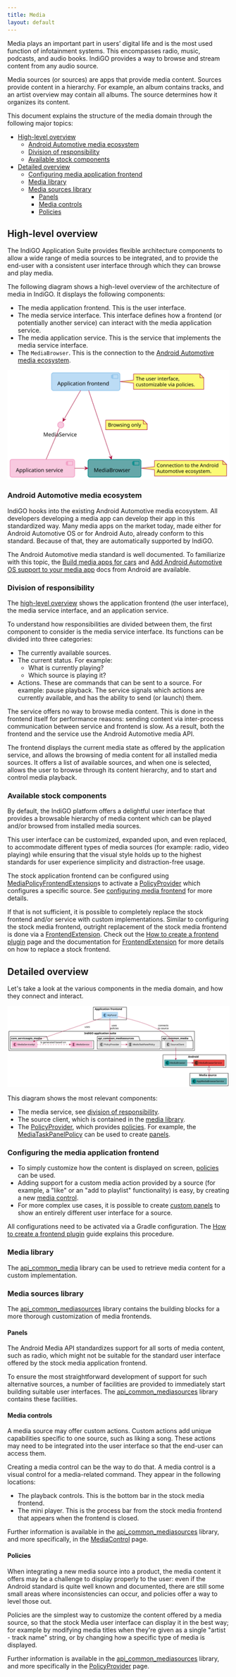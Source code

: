 ```yaml
---
title: Media
layout: default
---
```


Media plays an important part in users’ digital life and is the most used function of infotainment
systems. This encompasses radio, music, podcasts, and audio books. IndiGO provides a way to browse
and stream content from any audio source.

Media sources (or sources) are apps that provide media content. Sources provide content in a
hierarchy. For example, an album contains tracks, and an artist overview may contain all albums.
The source determines how it organizes its content.

This document explains the structure of the media domain through the following major topics:

- [High-level overview](#high-level-overview)
    - [Android Automotive media ecosystem](#android-automotive-media-ecosystem)
    - [Division of responsibility](#division-of-responsibility)
    - [Available stock components](#available-stock-components)
- [Detailed overview](#detailed-overview)
    - [Configuring media application frontend](#configuring-media-application-frontend)
    - [Media library](#media-library)
    - [Media sources library](#media-sources-library)
        - [Panels](#panels)
        - [Media controls](#media-controls)
        - [Policies](#policies)

## High-level overview

The IndiGO Application Suite provides flexible architecture components to allow a wide range of
media sources to be integrated, and to provide the end-user with a consistent user interface
through which they can browse and play media.

The following diagram shows a high-level overview of the architecture of media in IndiGO. It
displays the following components:
- The media application frontend. This is the user interface.
- The media service interface. This interface defines how a frontend (or potentially another
  service) can interact with the media application service.
- The media application service. This is the service that implements the media service interface.
- The `MediaBrowser`. This is the connection to the
  [Android Automotive media ecosystem](#android-automotive-media-ecosystem).

![Media high-level overview image](images/media_domain-high-level-overview.svg)

### Android Automotive media ecosystem

IndiGO hooks into the existing Android Automotive media ecosystem. All developers developing a
media app can develop their app in this standardized way. Many media apps on the market today, made
either for Android Automotive OS or for Android Auto, already conform to this standard. Because of
that, they are automatically supported by IndiGO.

The Android Automotive media standard is well documented. To familiarize with this topic, the
[Build media apps for cars](https://developer.android.com/training/cars/media) and 
[Add Android Automotive OS support to your media app](https://developer.android.com/training/cars/media/automotive-os)
docs from Android are available.

### Division of responsibility

The [high-level overview](#high-level-overview) shows the application frontend (the user interface),
the media service interface, and an application service.

To understand how responsibilities are divided between them, the first component to consider is
the media service interface. Its functions can be divided into three categories:
- The currently available sources.
- The current status. For example:
    - What is currently playing?
    - Which source is playing it?
- Actions. These are commands that can be sent to a source. For example: pause playback. The
  service signals which actions are currently available, and has the ability to send (or launch)
  them.

The service offers no way to browse media content. This is done in the frontend itself for
performance reasons: sending content via inter-process communication between service and frontend
is slow. As a result, both the frontend and the service use the Android Automotive media API.

The frontend displays the current media state as offered by the application service, and allows
the browsing of media content for all installed media sources. It offers a list of available
sources, and when one is selected, allows the user to browse through its content hierarchy, and to
start and control media playback.

### Available stock components

By default, the IndiGO platform offers a delightful user interface that provides a browsable
hierarchy of media content which can be played and/or browsed from installed media sources.

This user interface can be customized, expanded upon, and even replaced, to accommodate different
types of media sources (for example: radio, video playing) while ensuring that the visual style
holds up to the highest standards for user experience simplicity and distraction-free usage.

The stock application frontend can be configured using
[MediaPolicyFrontendExtension](TTIVI_INDIGO_API)s to activate a [PolicyProvider](TTIVI_INDIGO_API) which
configures a specific source. See
[configuring media frontend](#configuring-media-application-frontend) for more details.

If that is not sufficient, it is possible to completely replace the stock frontend and/or service
with custom implementations. Similar to configuring the stock media frontend, outright replacement
of the stock media frontend is done via a [FrontendExtension](TTIVI_INDIGO_API).
Check out the
[How to create a frontend plugin](/indigo/documentation/tutorials-and-examples/basics/create-a-frontend-plugin)
page and the documentation for [FrontendExtension](TTIVI_INDIGO_API) for more details on
how to replace a stock frontend.

## Detailed overview

Let's take a look at the various components in the media domain, and how they connect and interact.

![Media detailed overview image](images/media_domain-detailed-overview.svg)

This diagram shows the most relevant components:
- The media service, see [division of responsibility](#division-of-responsibility).
- The source client, which is contained in the [media library](#media-library).
- The [PolicyProvider](TTIVI_INDIGO_API), which provides [policies](#policies). For example, the
  [MediaTaskPanelPolicy](TTIVI_INDIGO_API) can be used to create [panels](#panels).

### Configuring the media application frontend

- To simply customize how the content is displayed on screen, [policies](#policies) can be used.
- Adding support for a custom media action provided by a source (for example, a "like" or an "add to
  playlist" functionality) is easy, by creating a new [media control](#media-controls).
- For more complex use cases, it is possible to create [custom panels](#panels) to show an entirely
  different user interface for a source.

All configurations need to be activated via a Gradle configuration. The
[How to create a frontend plugin](/indigo/documentation/tutorials-and-examples/basics/create-a-frontend-plugin)
guide explains this procedure.

### Media library

The [api_common_media](TTIVI_INDIGO_API) library can be used to retrieve media content for a custom
implementation.

### Media sources library

The [api_common_mediasources](TTIVI_INDIGO_API) library contains the building blocks for a more
thorough customization of media frontends.

#### Panels

The Android Media API standardizes support for all sorts of media content, such as radio, which
might not be suitable for the standard user interface offered by the stock media application
frontend.

To ensure the most straightforward development of support for such alternative sources, a number
of facilities are provided to immediately start building suitable user interfaces.
The [api_common_mediasources](TTIVI_INDIGO_API) library contains these facilities.

#### Media controls

A media source may offer custom actions. Custom actions add unique capabilities
specific to one source, such as liking a song. These actions may need to be integrated into the
user interface so that the end-user can access them.

Creating a media control can be the way to do that. A media control is a visual control for a
media-related command. They appear in the following locations:
- The playback controls. This is the bottom bar in the stock media frontend.
- The mini player. This is the process bar from the stock media frontend that appears when the
  frontend is closed.

Further information is available in the [api_common_mediasources](TTIVI_INDIGO_API) library, and
more specifically, in the [MediaControl](TTIVI_INDIGO_API) page.

#### Policies

When integrating a new media source into a product, the media content it offers may be a challenge
to display properly to the user: even if the Android standard is quite well known and documented,
there are still some small areas where inconsistencies can occur, and policies offer a way to level
those out.

Policies are the simplest way to customize the content offered by a media source, so that the
stock Media user interface can display it in the best way; for example by modifying media titles
when they're given as a single "artist - track name" string, or by changing how a specific type of
media is displayed.

Further information is available in the [api_common_mediasources](TTIVI_INDIGO_API) library, and
more specifically in the
[PolicyProvider](TTIVI_INDIGO_API) page.



